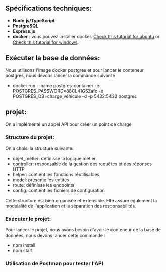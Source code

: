 ## Spécifications techniques:
- **Node.js/TypeScript**
- **PostgreSQL**
- **Express.js**
- **docker** :  vous pouvez installer docker. [Check this tutorial for ubuntu](https://docs.docker.com/engine/install/ubuntu/) or [Check this tutorial for windows](https://docs.docker.com/docker-for-windows/install/).

## Exécuter la base de données:

Nous utilisons l'image docker postgres et pour lancer le conteneur postgres, nous devons lancer la commande suivante :
* docker run --name postgres-container -e POSTGRES_PASSWORD=88CL41GSZafo -e POSTGRES_DB=charge_véhicule -d -p 5432:5432 postgres

## projet:
On a implémenté un appel API pour créer un point de charge

### Structure du projet:
On a choisi la structure suivante:
* objet_métier: définisse la logique métier
* controller: responsable de la gestion des requêtes et des réponses HTTP
* helper: contient les fonctions réutilisables
* model: présente les entités
* route: définisse les endpoints
* config: contient les fichiers de configuration

Cette structure est bien organisée et extensible. Elle assure également la modulalité de l'application et la séparation des responsabilités.

### Exécuter le projet:
Pour lancer le projet, nous avons besoin d'avoir le conteneur de la base de données, nous devons lancer cette commande :
* npm install
* npm start
### Utilisation de Postman pour tester l'API